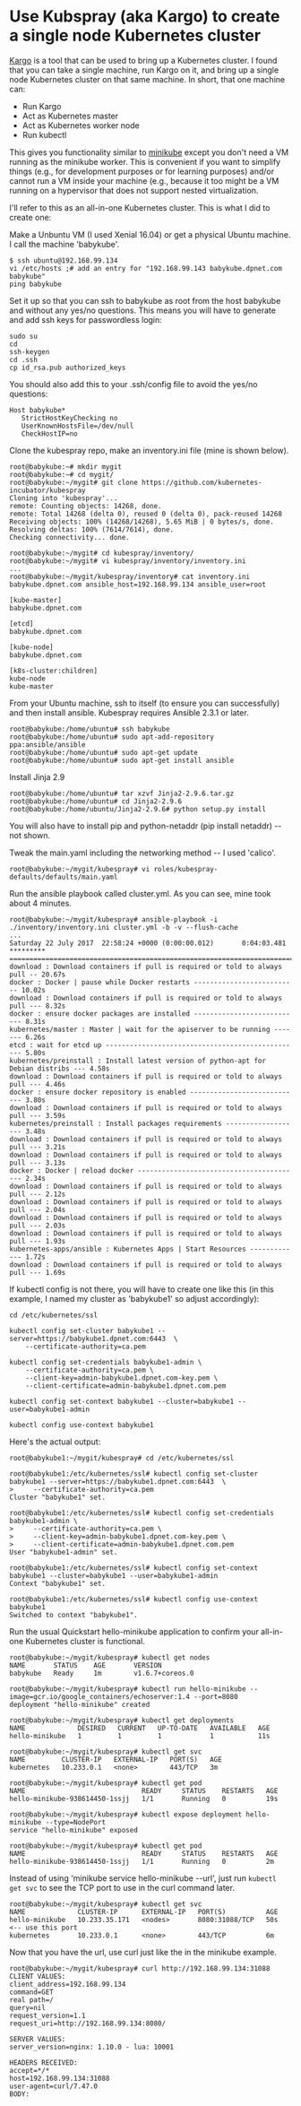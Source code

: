# Use Kubspray (aka Kargo) to create a single node Kubernetes cluster

[Kargo] is a tool that can be used to bring up a Kubernetes cluster.  I found that you
can take a single machine, run Kargo on it, and bring up a single node Kubernetes cluster on that same
machine.  In short, that one machine can:
- Run Kargo
- Act as Kubernetes master
- Act as Kubernetes worker node
- Run kubectl 

[Kargo]: https://github.com/kubernetes-incubator/kubespray
This gives you functionality similar to [minikube] except you don't need a VM running as the minikube
worker.  This is convenient if you want to simplify things (e.g., for development purposes or for learning
purposes) and/or cannot run a VM inside your machine (e.g., because it too might be a VM running on a
hypervisor that does not support nested virtualization.

[minikube]: https://github.com/kubernetes/minikube
I'll refer to this as an all-in-one Kubernetes cluster.  This is what I did to create one:

Make a Unbuntu VM (I used Xenial 16.04) or get a physical Ubuntu machine.  I call the machine 'babykube'.
```
$ ssh ubuntu@192.168.99.134
vi /etc/hosts ;# add an entry for "192.168.99.143 babykube.dpnet.com babykube"
ping babykube
```
Set it up so that you can ssh to babykube as root from the host babykube and without any yes/no questions.
This means you will have to generate and add ssh keys for passwordless login:
```
sudo su
cd
ssh-keygen
cd .ssh
cp id_rsa.pub authorized_keys
```

You should also add this to your .ssh/config file to avoid the yes/no questions:
```
Host babykube*
   StrictHostKeyChecking no
   UserKnownHostsFile=/dev/null
   CheckHostIP=no
```
Clone the kubespray repo, make an inventory.ini file (mine is shown below).
```
root@babykube:~# mkdir mygit
root@babykube:~# cd mygit/
root@babykube:~/mygit# git clone https://github.com/kubernetes-incubator/kubespray
Cloning into 'kubespray'...
remote: Counting objects: 14268, done.
remote: Total 14268 (delta 0), reused 0 (delta 0), pack-reused 14268
Receiving objects: 100% (14268/14268), 5.65 MiB | 0 bytes/s, done.
Resolving deltas: 100% (7614/7614), done.
Checking connectivity... done.

root@babykube:~/mygit# cd kubespray/inventory/
root@babykube:~/mygit# vi kubespray/inventory/inventory.ini
...
root@babykube:~/mygit/kubespray/inventory# cat inventory.ini
babykube.dpnet.com ansible_host=192.168.99.134 ansible_user=root

[kube-master]
babykube.dpnet.com

[etcd]
babykube.dpnet.com

[kube-node]
babykube.dpnet.com

[k8s-cluster:children]
kube-node
kube-master
```

From your Ubuntu machine, ssh to itself (to ensure you can successfully) and then install ansible.
Kubespray requires Ansible 2.3.1 or later.
```
root@babykube:/home/ubuntu# ssh babykube
root@babykube:/home/ubuntu# sudo apt-add-repository ppa:ansible/ansible
root@babykube:/home/ubuntu# sudo apt-get update
root@babykube:/home/ubuntu# sudo apt-get install ansible
```

Install Jinja 2.9
```
root@babykube:/home/ubuntu# tar xzvf Jinja2-2.9.6.tar.gz 
root@babykube:/home/ubuntu# cd Jinja2-2.9.6
root@babykube:/home/ubuntu/Jinja2-2.9.6# python setup.py install
```

You will also have to install pip and python-netaddr (pip install netaddr) -- not shown.

Tweak the main.yaml including the networking method -- I used 'calico'.
```
root@babykube:~/mygit/kubespray# vi roles/kubespray-defaults/defaults/main.yaml
```
Run the ansible playbook called cluster.yml.  As you can see, mine took about 4 minutes.
```
root@babykube:~/mygit/kubespray# ansible-playbook -i ./inventory/inventory.ini cluster.yml -b -v --flush-cache
...
Saturday 22 July 2017  22:58:24 +0000 (0:00:00.012)       0:04:03.481 ********* 
=============================================================================== 
download : Download containers if pull is required or told to always pull -- 20.67s
docker : Docker | pause while Docker restarts -------------------------- 10.02s
download : Download containers if pull is required or told to always pull --- 8.32s
docker : ensure docker packages are installed --------------------------- 8.31s
kubernetes/master : Master | wait for the apiserver to be running ------- 6.26s
etcd : wait for etcd up ------------------------------------------------- 5.80s
kubernetes/preinstall : Install latest version of python-apt for Debian distribs --- 4.58s
download : Download containers if pull is required or told to always pull --- 4.46s
docker : ensure docker repository is enabled ---------------------------- 3.80s
download : Download containers if pull is required or told to always pull --- 3.59s
kubernetes/preinstall : Install packages requirements ------------------- 3.48s
download : Download containers if pull is required or told to always pull --- 3.21s
download : Download containers if pull is required or told to always pull --- 3.13s
docker : Docker | reload docker ----------------------------------------- 2.34s
download : Download containers if pull is required or told to always pull --- 2.12s
download : Download containers if pull is required or told to always pull --- 2.04s
download : Download containers if pull is required or told to always pull --- 2.03s
download : Download containers if pull is required or told to always pull --- 1.93s
kubernetes-apps/ansible : Kubernetes Apps | Start Resources ------------- 1.72s
download : Download containers if pull is required or told to always pull --- 1.69s
```

If kubectl config is not there, you will have to create one like this (in this example,
I named my cluster as 'babykube1' so adjust accordingly):

```
cd /etc/kubernetes/ssl

kubectl config set-cluster babykube1 --server=https://babykube1.dpnet.com:6443  \
    --certificate-authority=ca.pem

kubectl config set-credentials babykube1-admin \
    --certificate-authority=ca.pem \
    --client-key=admin-babykube1.dpnet.com-key.pem \
    --client-certificate=admin-babykube1.dpnet.com.pem

kubectl config set-context babykube1 --cluster=babykube1 --user=babykube1-admin

kubectl config use-context babykube1
```

Here's the actual output:
```
root@babykube1:~/mygit/kubespray# cd /etc/kubernetes/ssl

root@babykube1:/etc/kubernetes/ssl# kubectl config set-cluster babykube1 --server=https://babykube1.dpnet.com:6443  \
>     --certificate-authority=ca.pem
Cluster "babykube1" set.

root@babykube1:/etc/kubernetes/ssl# kubectl config set-credentials babykube1-admin \
>     --certificate-authority=ca.pem \
>     --client-key=admin-babykube1.dpnet.com-key.pem \
>     --client-certificate=admin-babykube1.dpnet.com.pem
User "babykube1-admin" set.

root@babykube1:/etc/kubernetes/ssl# kubectl config set-context babykube1 --cluster=babykube1 --user=babykube1-admin
Context "babykube1" set.

root@babykube1:/etc/kubernetes/ssl# kubectl config use-context babykube1
Switched to context "babykube1".
```

Run the usual Quickstart hello-minikube application to confirm your all-in-one Kubernetes cluster
is functional.

```
root@babykube:~/mygit/kubespray# kubectl get nodes
NAME       STATUS    AGE       VERSION
babykube   Ready     1m        v1.6.7+coreos.0

root@babykube:~/mygit/kubespray# kubectl run hello-minikube --image=gcr.io/google_containers/echoserver:1.4 --port=8080
deployment "hello-minikube" created

root@babykube:~/mygit/kubespray# kubectl get deployments
NAME             DESIRED   CURRENT   UP-TO-DATE   AVAILABLE   AGE
hello-minikube   1         1         1            1           11s

root@babykube:~/mygit/kubespray# kubectl get svc
NAME         CLUSTER-IP   EXTERNAL-IP   PORT(S)   AGE
kubernetes   10.233.0.1   <none>        443/TCP   3m

root@babykube:~/mygit/kubespray# kubectl get pod
NAME                             READY     STATUS    RESTARTS   AGE
hello-minikube-938614450-1ssjj   1/1       Running   0          19s

root@babykube:~/mygit/kubespray# kubectl expose deployment hello-minikube --type=NodePort
service "hello-minikube" exposed

root@babykube:~/mygit/kubespray# kubectl get pod
NAME                             READY     STATUS    RESTARTS   AGE
hello-minikube-938614450-1ssjj   1/1       Running   0          2m
```

Instead of using 'minikube service hello-minikube --url', just run ``kubectl get svc`` to see the
TCP port to use in the curl command later.
```
root@babykube:~/mygit/kubespray# kubectl get svc
NAME             CLUSTER-IP      EXTERNAL-IP   PORT(S)          AGE
hello-minikube   10.233.35.171   <nodes>       8080:31088/TCP   50s  <-- use this port
kubernetes       10.233.0.1      <none>        443/TCP          6m
```

Now that you have the url, use curl just like the in the minikube example.
```
root@babykube:~/mygit/kubespray# curl http://192.168.99.134:31088
CLIENT VALUES:
client_address=192.168.99.134
command=GET
real path=/
query=nil
request_version=1.1
request_uri=http://192.168.99.134:8080/

SERVER VALUES:
server_version=nginx: 1.10.0 - lua: 10001

HEADERS RECEIVED:
accept=*/*
host=192.168.99.134:31088
user-agent=curl/7.47.0
BODY:
```
